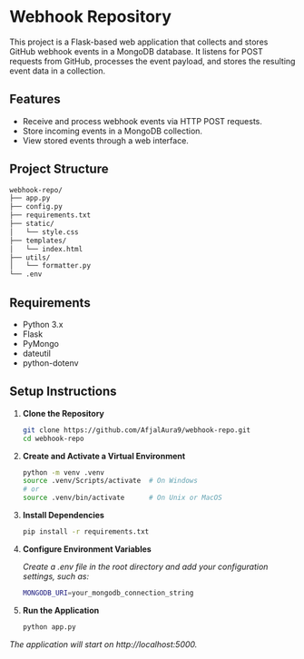 # Webhook Repository

This project is a Flask-based web application that collects and stores GitHub webhook events in a MongoDB database. It listens for POST requests from GitHub, processes the event payload, and stores the resulting event data in a collection.

## Features

- Receive and process webhook events via HTTP POST requests.
- Store incoming events in a MongoDB collection.
- View stored events through a web interface.

## Project Structure

```bash
webhook-repo/
├── app.py
├── config.py
├── requirements.txt
├── static/
│   └── style.css
├── templates/
│   └── index.html
├── utils/
│   └── formatter.py
└── .env
```

## Requirements

- Python 3.x
- Flask
- PyMongo
- dateutil
- python-dotenv


## Setup Instructions

1. **Clone the Repository**

   ```bash
   git clone https://github.com/AfjalAura9/webhook-repo.git
   cd webhook-repo
   ```
2. **Create and Activate a Virtual Environment**

   ```bash
   python -m venv .venv
   source .venv/Scripts/activate  # On Windows
   # or
   source .venv/bin/activate      # On Unix or MacOS
   ```
3. **Install Dependencies**

   ```bash
   pip install -r requirements.txt
   ```

4. **Configure Environment Variables**
   
   *Create a .env file in the root directory and add your configuration settings, such as:*
   ```bash
   MONGODB_URI=your_mongodb_connection_string
   ```

5. **Run the Application**

   ```bash
   python app.py
   ```
*The application will start on http://localhost:5000.*

